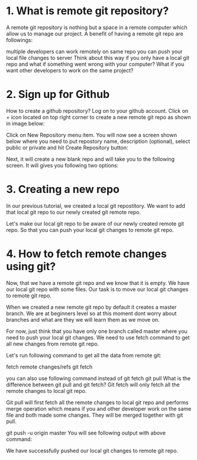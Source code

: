  # 1. What is remote git repository?
A remote git repository is nothing but a space in a remote computer which allow us to manage our project. A benefit of having a remote git repo are followings:

multiple developers can work remotely on same repo
you can push your local file changes to server
Think about this way if you only have a local git repo and what if something went wrong with your computer? What if you want other developers to work on the same project?



# 2. Sign up for Github

 How to create a github repository?
Log on to your github account. Click on + icon located on top right corner to create a new remote git repo as shown in image below:


Click on New Repository menu item. You will now see a screen shown below where you need to put repostory name, description (optional), select public or private and hit Create Repository button:


Next, it will create a new blank repo and will take you to the following screen. It will gives you following two options:

# 3. Creating a new repo

In our previous tutorial, we created a local git repostitory. We want to add that local git repo to our newly created git remote repo.

Let's make our local git repo to be aware of our newly created remote git repo. So that you can push your local git changes to remote git repo.

# 4.  How to fetch remote changes using git?
Now, that we have a remote git repo and we know that it is empty. We have our local git repo with some files. Our task is to move our local git changes to remote git repo.

When we created a new remote git repo by default it creates a master branch. We are at beginners level so at this moment dont worry about branches and what are they we will learn them as we move on.

For now, just think that you have only one branch called master where you need to push your local git changes. We need to use fetch command to get all new changes from remote git repo.

Let's run following command to get all the data from remote git:

fetch remote changes/refs
git fetch

you can also use following 
command instead of git fetch
git pull​
 What is the difference between git pull and git fetch?
Git fetch will only fetch all the remote changes to local git repo.

Git pull will first fetch all the remote changes to local git repo and performs merge operation which means if you and other developer work on the same file and both made some changes. They will be merged together with git pull.


git push -u origin master​
You will see following output with above command:


We have successfully pushed our local git changes to remote git repo.
